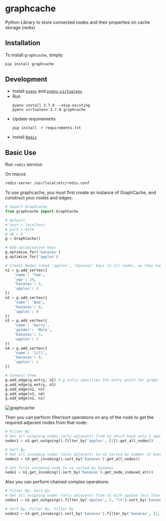 # graphcache

Python Library to store connected nodes and their properties on cache storage (redis)


Installation
------------

To install `graphcache`, simply:   
```sh
pip install graphcache
```



Development
-----------

* Install [`pyenv`](https://github.com/pyenv/pyenv#installation) and [`pyenv-virtualenv`](https://github.com/pyenv/pyenv-virtualenv#installation)
* Run
  ```
  pyenv install 3.7.0 --skip-existing
  pyenv virtualenv 3.7.0 graphcache
  ```
* Update requirements
  ```
  pip install -r requirements.txt
  ```
* Install [`Redis`](https://gist.github.com/tomysmile/1b8a321e7c58499ef9f9441b2faa0aa8)


Basic Use
---------

Run `redis` service:    

On macos
```sh
redis-server /usr/local/etc/redis.conf
```


To use graphcache, you must first create an instance of GraphCache,
and construct your nodes and edges:    

```python
# Import GraphCache
from graphcache import GraphCache

# default 
# host = localhost
# port = 6379
# db = 0
g = GraphCache()

# Add optimisation keys
g.optimise_for('bananas')
g.optimise_for('apples')

# Create Nodes (need 'apples', 'bananas' keys in all nodes, as they have been added to optimisation_keys)
n1 = g.add_vertex({
    'name': 'Tom',
    'age': 24,
    'bananas': 5,
    'apples': 4
})
n2 = g.add_vertex({
    'name': 'Bob',
    'bananas': 0,
    'apples': 8
})
n3 = g.add_vertex({
    'name': 'Harry',
    'gender': 'Male',
    'bananas': 3,
    'apples': 1
})
n4 = g.add_vertex({
    'name': 'Jill',
    'bananas': 8,
    'apples': 1
})

# Connect them
g.add_edge(g.entry, n2) # g.entry specifies the entry point for graph
g.add_edge(g.entry, n3)
g.add_edge(n2, n3)
g.add_edge(n3, n4)
g.add_edge(n2, n1)
```

![graphcache](http://i.imgur.com/mbWiYet.png)


Then you can perform filter/sort operations on any of the node to get the required adjacent nodes from that node:

```python
# Filter By
# Get all outgoing nodes (only adjacent) from n2 which have only 1 apples
nodes1 = n2.get_outgoing().filter_by('apples', [1]).get_all_nodes()

# Sort By
# Get all incoming nodes (only adjacent) to n3 sorted by number of bananas they have
nodes2 = n3.get_incoming().sort_by('bananas').get_all_nodes()

# Get first incoming node to n1 sorted by bananas
node1 = n1.get_incoming().sort_by('bananas').get_node_indexed_at(0)
```


Also you can perform chained complex operations:

```python
# Filter By, Sort By
# Get all outgoing nodes (only adjacent) from n2 with apples less than 5 and sorted by bananas
nodes1 = n2.get_outgoing().filter_by('apples', 5, "lt").sort_by('bananas').get_all_nodes()

# Sort By, Filter By, Filter By
nodes2 = n3.get_incoming().sort_by('bananas').filter_by('bananas', [1, 5], "in").filter_by('apples', [1]).get_all_nodes()
```
